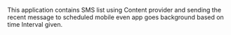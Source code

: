 This application contains SMS list using Content provider and sending the recent message to scheduled mobile even app goes background based on time Interval given.
